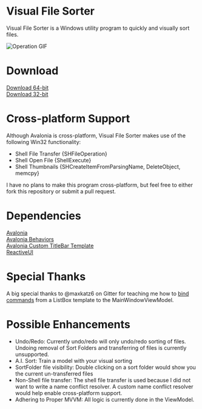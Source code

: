 # Visual File Sorter

Visual File Sorter is a Windows utility program to quickly and visually sort files.

![Operation GIF](../master/VFS_Anim.gif?raw=true)


# Download
[Download 64-bit](https://github.com/VisualFileSorter/VisualFileSorter/releases/download/1.11/VisualFileSorter_1.11_x64.zip)\
[Download 32-bit](https://github.com/VisualFileSorter/VisualFileSorter/releases/download/1.11/VisualFileSorter_1.11_x86.zip)

# Cross-platform Support
Although Avalonia is cross-platform, Visual File Sorter makes use of the following Win32 functionality:
- Shell File Transfer {SHFileOperation}
- Shell Open File {ShellExecute}
- Shell Thumbnails {SHCreateItemFromParsingName, DeleteObject, memcpy}

I have no plans to make this program cross-platform, but feel free to either fork this repository or submit a pull request.

# Dependencies

[Avalonia](https://github.com/AvaloniaUI/Avalonia)\
[Avalonia Behaviors](https://github.com/wieslawsoltes/AvaloniaBehaviors)\
[Avalonia Custom TitleBar Template](https://github.com/FrankenApps/Avalonia-CustomTitleBarTemplate)\
[ReactiveUI](https://github.com/reactiveui/ReactiveUI)

# Special Thanks
A big special thanks to @maxkatz6 on Gitter for teaching me how to [bind commands](https://github.com/VisualFileSorter/VisualFileSorter/blob/a87fe0218199feacff2ccb3532fec316c91b50db/VisualFileSorter/Views/MainWindow.axaml#L466) from a ListBox template to the MainWindowViewModel.

# Possible Enhancements
- Undo/Redo: Currently undo/redo will only undo/redo sorting of files. Undoing removal of Sort Folders and transferring of files is currently unsupported.
- A.I. Sort: Train a model with your visual sorting
- SortFolder file visibility: Double clicking on a sort folder would show you the current un-transferred files
- Non-Shell file transfer: The shell file transfer is used because I did not want to write a name conflict resolver. A custom name conflict resolver would help enable cross-platform support.
- Adhering to Proper MVVM: All logic is currently done in the ViewModel.
